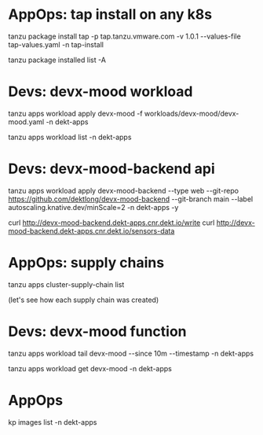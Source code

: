
# AppOps: tap install on any k8s

tanzu package install tap -p tap.tanzu.vmware.com -v 1.0.1  --values-file tap-values.yaml -n tap-install

tanzu package installed list -A


# Devs: devx-mood workload
tanzu apps workload apply devx-mood -f workloads/devx-mood/devx-mood.yaml -n dekt-apps

tanzu apps workload list -n dekt-apps

# Devs: devx-mood-backend api

tanzu apps workload apply devx-mood-backend --type web --git-repo https://github.com/dektlong/devx-mood-backend --git-branch main --label autoscaling.knative.dev/minScale=2 -n dekt-apps -y

curl http://devx-mood-backend.dekt-apps.cnr.dekt.io/write 
curl http://devx-mood-backend.dekt-apps.cnr.dekt.io/sensors-data

# AppOps: supply chains

tanzu apps cluster-supply-chain list

(let's see how each supply chain was created)

# Devs: devx-mood function
tanzu apps workload tail devx-mood --since 10m --timestamp  -n dekt-apps

tanzu apps workload get devx-mood -n dekt-apps

# AppOps
kp images list -n dekt-apps
